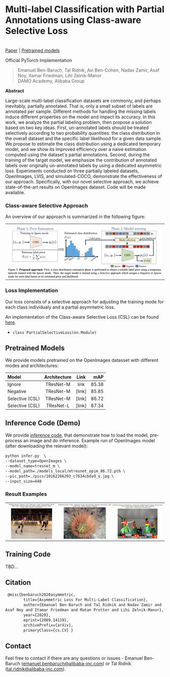 # Multi-label Classification with Partial Annotations using Class-aware Selective Loss

<br> [Paper](https://arxiv.org/abs/2009.14119) |
[Pretrained models](MODEL_ZOO.md)

Official PyTorch Implementation

> Emanuel Ben-Baruch, Tal Ridnik, Avi Ben-Cohen, Nadav Zamir, Asaf Noy, Itamar
> Friedman, Lihi Zelnik-Manor<br/> DAMO Academy, Alibaba
> Group

**Abstract**

Large-scale multi-label classification datasets are commonly, and perhaps inevitably, partially annotated. That is, only a small subset of labels are annotated per sample.
Different methods for handling the missing labels induce different properties on the model and impact its accuracy.
In this work, we analyze the partial labeling problem, then propose a solution based on two key ideas. 
First, un-annotated labels should be treated selectively according to two probability quantities: the class distribution in the overall dataset and the specific label likelihood for a given data sample.
We propose to estimate the class distribution using a dedicated temporary model, and we show its improved efficiency over a naive estimation computed using the dataset's partial annotations.
Second, during the training of the target model, we emphasize the contribution of annotated labels over originally un-annotated labels by using a dedicated asymmetric loss.
Experiments conducted on three partially labeled datasets, OpenImages, LVIS, and simulated-COCO, demonstrate the effectiveness of our approach. Specifically, with our novel selective approach, we achieve state-of-the-art results on OpenImages dataset. Code will be made available.

<!-- ### Challenges in Partial Labeling
(a) In a partially labeled dataset, only a portion of the samples are annotated for a given class. (b) "Ignore" mode exploits only the annotated samples which may lead to a limited decision boundary. (c) "Negative" mode naively treats all un-annotated labels as negatives. It may produce suboptimal decision boundary as it adds noise of un-annotated positive labels. Also, annotated and un-annotated negative samples contribute similarly to the optimization. (d) Our approach aims at mitigating these drawbacks by predicting the probability of a label being present in the image.
 
<p align="center">
 <table class="tg">
  <tr>
    <td class="tg-c3ow"><img src="./pics/intro_modes_CSL.png" align="center" width="1000" ></td>
  </tr>
</table>
</p> -->

### Class-aware Selective Approach
An overview of our approach is summarized in the following figure:
 
<p align="center">
 <table class="tg">
  <tr>
    <td class="tg-c3ow"><img src="./pics/CSL_approach.png" align="center" width="900" ></td>
  </tr>
</table>
</p>

### Loss Implementation 

Our loss consists of a selective approach for adjusting the training mode for each class individualy and a partial asymmetric loss. 
<!-- The selective approach is based on two probabilities quantities: label likelihood and label prior. The partial asymmetric loss emphasizes the contribution of the annotated labels.   -->
An implementation of the Class-aware Selective Loss (CSL) can be found [here](/src/loss_functions/partial_asymmetric_loss.py). 
- ```class PartialSelectiveLoss(nn.Module)```


## Pretrained Models
<!-- In this [link](MODEL_ZOO.md), we provide pre-trained models on various dataset.  -->
We provide models pretrained on the OpenImages datasset with different modes and architectures:

| Model | Architecture | Link | mAP |
| :---            | :---:      | :---:     | ---: |
| Ignore          | TResNet-M | link      | 85.38       |
| Negative        | TResNet-M | [link]    | 85.85       |
| Selective (CSL) | TResNet-M  | [link]   | 86.72       |
| Selective (CSL) | TResNet-L  | [link]   | 87.34       |
 


## Inference Code (Demo)
We provide [inference code](infer.py), that demonstrate how to load the
model, pre-process an image and do inference. Example run of
OpenImages model (after downloading the relevant model):
```
python infer.py  \
--dataset_type=OpenImages \
--model_name=tresnet_m \
--model_path=./models_local/mtresnet_opim_86.72.pth \
--pic_path=./pics/10162266293_c7634cbda9_o.jpg \
--input_size=448
```

### Result Examples 
<p align="center">
 <table class="tg">
  <tr>
    <td class="tg-c3ow"><img src="./pics/demo_examples.png" align="center" width="900" ></td>
  </tr>
</table>
</p>



## Training Code
TBD...
## Citation
```
 @misc{benbaruch2020asymmetric, 
        title={Asymmetric Loss For Multi-Label Classification}, 
        author={Emanuel Ben-Baruch and Tal Ridnik and Nadav Zamir and Asaf Noy and Itamar Friedman and Matan Protter and Lihi Zelnik-Manor}, 
        year={2020}, 
        eprint={2009.14119},
        archivePrefix={arXiv}, 
        primaryClass={cs.CV} }
```

## Contact
Feel free to contact if there are any questions or issues - Emanuel
Ben-Baruch (emanuel.benbaruch@alibaba-inc.com) or Tal Ridnik (tal.ridnik@alibaba-inc.com).
